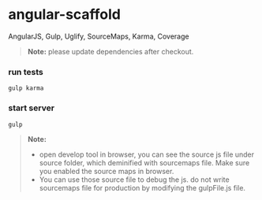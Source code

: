 # angular-scaffold
AngularJS, Gulp, Uglify, SourceMaps, Karma, Coverage

> **Note:**
 please update dependencies after checkout.
 

### run tests
```
gulp karma
```

### start server
```
gulp
```

 > **Note:**
> - open develop tool in browser, you can see the source js file under source folder, which deminified with sourcemaps file. Make sure you enabled the source maps in browser.
> - You can use those source file to debug the js. do not write sourcemaps file for production by modifying the gulpFile.js file.
